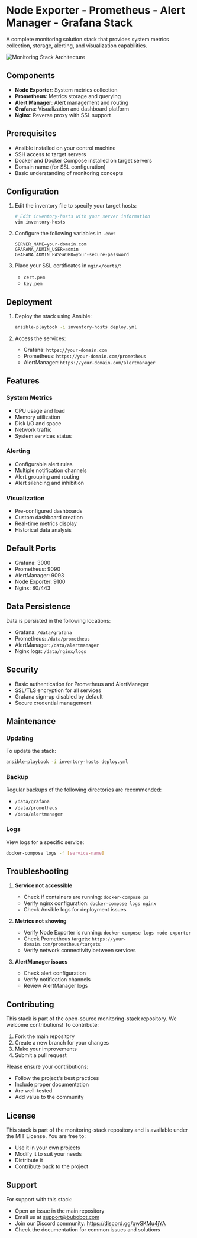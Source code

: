 # Node Exporter - Prometheus - Alert Manager - Grafana Stack

A complete monitoring solution stack that provides system metrics collection, storage, alerting, and visualization capabilities.

![Monitoring Stack Architecture](diagram.png])

## Components

- **Node Exporter**: System metrics collection
- **Prometheus**: Metrics storage and querying
- **Alert Manager**: Alert management and routing
- **Grafana**: Visualization and dashboard platform
- **Nginx**: Reverse proxy with SSL support

## Prerequisites

- Ansible installed on your control machine
- SSH access to target servers
- Docker and Docker Compose installed on target servers
- Domain name (for SSL configuration)
- Basic understanding of monitoring concepts

## Configuration

1. Edit the inventory file to specify your target hosts:
   ```bash
   # Edit inventory-hosts with your server information
   vim inventory-hosts
   ```

2. Configure the following variables in `.env`:
   ```
   SERVER_NAME=your-domain.com
   GRAFANA_ADMIN_USER=admin
   GRAFANA_ADMIN_PASSWORD=your-secure-password
   ```

3. Place your SSL certificates in `nginx/certs/`:
   - `cert.pem`
   - `key.pem`

## Deployment

1. Deploy the stack using Ansible:
   ```bash
   ansible-playbook -i inventory-hosts deploy.yml
   ```

2. Access the services:
   - Grafana: `https://your-domain.com`
   - Prometheus: `https://your-domain.com/prometheus`
   - AlertManager: `https://your-domain.com/alertmanager`

## Features

### System Metrics
- CPU usage and load
- Memory utilization
- Disk I/O and space
- Network traffic
- System services status

### Alerting
- Configurable alert rules
- Multiple notification channels
- Alert grouping and routing
- Alert silencing and inhibition

### Visualization
- Pre-configured dashboards
- Custom dashboard creation
- Real-time metrics display
- Historical data analysis

## Default Ports

- Grafana: 3000
- Prometheus: 9090
- AlertManager: 9093
- Node Exporter: 9100
- Nginx: 80/443

## Data Persistence

Data is persisted in the following locations:
- Grafana: `/data/grafana`
- Prometheus: `/data/prometheus`
- AlertManager: `/data/alertmanager`
- Nginx logs: `/data/nginx/logs`

## Security

- Basic authentication for Prometheus and AlertManager
- SSL/TLS encryption for all services
- Grafana sign-up disabled by default
- Secure credential management

## Maintenance

### Updating

To update the stack:
```bash
ansible-playbook -i inventory-hosts deploy.yml
```

### Backup

Regular backups of the following directories are recommended:
- `/data/grafana`
- `/data/prometheus`
- `/data/alertmanager`

### Logs

View logs for a specific service:
```bash
docker-compose logs -f [service-name]
```

## Troubleshooting

1. **Service not accessible**
   - Check if containers are running: `docker-compose ps`
   - Verify nginx configuration: `docker-compose logs nginx`
   - Check Ansible logs for deployment issues

2. **Metrics not showing**
   - Verify Node Exporter is running: `docker-compose logs node-exporter`
   - Check Prometheus targets: `https://your-domain.com/prometheus/targets`
   - Verify network connectivity between services

3. **AlertManager issues**
   - Check alert configuration
   - Verify notification channels
   - Review AlertManager logs

## Contributing

This stack is part of the open-source monitoring-stack repository. We welcome contributions! To contribute:

1. Fork the main repository
2. Create a new branch for your changes
3. Make your improvements
4. Submit a pull request

Please ensure your contributions:
- Follow the project's best practices
- Include proper documentation
- Are well-tested
- Add value to the community

## License

This stack is part of the monitoring-stack repository and is available under the MIT License. You are free to:
- Use it in your own projects
- Modify it to suit your needs
- Distribute it
- Contribute back to the project

## Support

For support with this stack:
- Open an issue in the main repository
- Email us at support@bubobot.com
- Join our Discord community: https://discord.gg/qwSKMu4jYA
- Check the documentation for common issues and solutions 